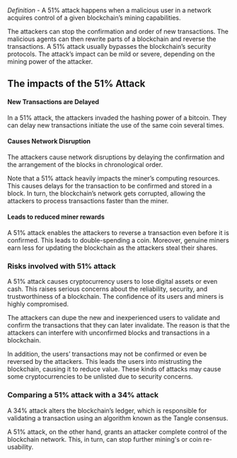 *Definition* - A 51% attack happens when a malicious user in a network acquires control of a given blockchain’s mining capabilities.

The attackers can stop the confirmation and order of new transactions. The malicious agents can then rewrite parts of a blockchain and reverse the transactions. A 51% attack usually bypasses the blockchain’s security protocols. The attack’s impact can be mild or severe, depending on the mining power of the attacker.

## The impacts of the 51% Attack
#### New Transactions are Delayed
In a 51% attack, the attackers invaded the hashing power of a bitcoin. They can delay new transactions initiate the use of the same coin several times.

#### Causes Network Disruption
The attackers cause network disruptions by delaying the confirmation and the arrangement of the blocks in chronological order.

Note that a 51% attack heavily impacts the miner’s computing resources. This causes delays for the transaction to be confirmed and stored in a block. In turn, the blockchain’s network gets corrupted, allowing the attackers to process transactions faster than the miner.

#### Leads to reduced miner rewards
A 51% attack enables the attackers to reverse a transaction even before it is confirmed. This leads to double-spending a coin. Moreover, genuine miners earn less for updating the blockchain as the attackers steal their shares.

### Risks involved with 51% attack
A 51% attack causes cryptocurrency users to lose digital assets or even cash. This raises serious concerns about the reliability, security, and trustworthiness of a blockchain. The confidence of its users and miners is highly compromised.

The attackers can dupe the new and inexperienced users to validate and confirm the transactions that they can later invalidate. The reason is that the attackers can interfere with unconfirmed blocks and transactions in a blockchain.

In addition, the users’ transactions may not be confirmed or even be reversed by the attackers. This leads the users into mistrusting the blockchain, causing it to reduce value. These kinds of attacks may cause some cryptocurrencies to be unlisted due to security concerns.

### Comparing a 51% attack with a 34% attack
A 34% attack alters the blockchain’s ledger, which is responsible for validating a transaction using an algorithm known as the Tangle consensus.

A 51% attack, on the other hand, grants an attacker complete control of the blockchain network. This, in turn, can stop further mining's or coin re-usability.